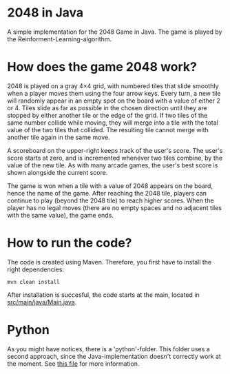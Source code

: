 # 2048 in Java
A simple implementation for the 2048 Game in Java. The game is played by the Reinforment-Learning-algorithm.

# How does the game 2048 work?
2048 is played on a gray 4×4 grid, with numbered tiles that slide smoothly when a player moves them using the four arrow keys. Every turn, a new tile will randomly appear in an empty spot on the board with a value of either 2 or 4. Tiles slide as far as possible in the chosen direction until they are stopped by either another tile or the edge of the grid. If two tiles of the same number collide while moving, they will merge into a tile with the total value of the two tiles that collided. The resulting tile cannot merge with another tile again in the same move.

A scoreboard on the upper-right keeps track of the user's score. The user's score starts at zero, and is incremented whenever two tiles combine, by the value of the new tile. As with many arcade games, the user's best score is shown alongside the current score.

The game is won when a tile with a value of 2048 appears on the board, hence the name of the game. After reaching the 2048 tile, players can continue to play (beyond the 2048 tile) to reach higher scores. When the player has no legal moves (there are no empty spaces and no adjacent tiles with the same value), the game ends.

# How to run the code?
The code is created using Maven. Therefore, you first have to install the right dependencies:
    
    mvn clean install

After installation is succesful, the code starts at the main, located in [src/main/java/Main.java](src/main/java/Main.java).

# Python
As you might have notices, there is a 'python'-folder. This folder uses a second approach, since the Java-implementation doesn't correctly work at the moment. See [this file](python/README.md) for more information.
